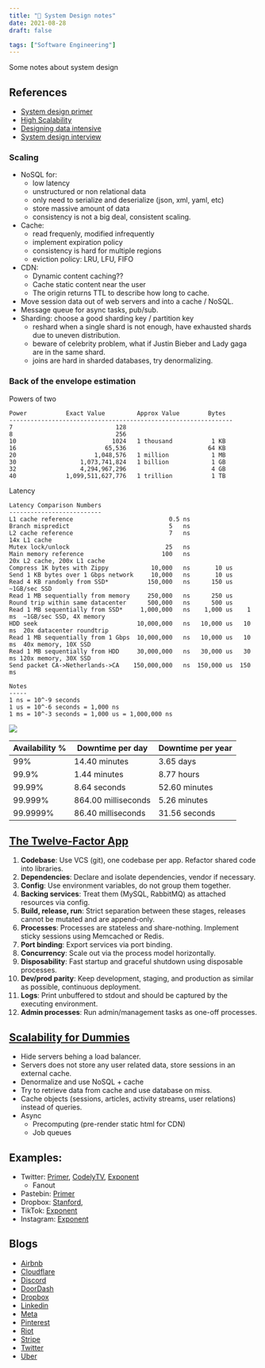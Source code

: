 ```yaml
---
title: "📝 System Design notes"
date: 2021-08-28
draft: false

tags: ["Software Engineering"]
---
```


Some notes about system design

<!--more-->

## References

- [System design primer](https://github.com/donnemartin/system-design-primer)
- [High Scalability](http://highscalability.squarespace.com/blog/category/example)
- [Designing data intensive](https://www.goodreads.com/book/show/23463279-designing-data-intensive-applications?ref=nav_sb_ss_1_15)
- [System design interview](https://www.goodreads.com/book/show/54109255-system-design-interview-an-insider-s-guide)

### Scaling

- NoSQL for:
  - low latency
  - unstructured or non relational data
  - only need to serialize and deserialize (json, xml, yaml, etc)
  - store massive amount of data
  - consistency is not a big deal, consistent scaling.
- Cache:
  - read frequenly, modified infrequently
  - implement expiration policy
  - consistency is hard for multiple regions
  - eviction policy: LRU, LFU, FIFO
- CDN:
  - Dynamic content caching??
  - Cache static content near the user
  - The origin returns TTL to describe how long to cache.
- Move session data out of web servers and into a cache / NoSQL.
- Message queue for async tasks, pub/sub.
- Sharding: choose a good sharding key / partition key
  - reshard when a single shard is not enough, have exhausted shards due to uneven distribution.
  - beware of celebrity problem, what if Justin Bieber and Lady gaga are in the same shard.
  - joins are hard in sharded databases, try denormalizing.

### Back of the envelope estimation

Powers of two

```
Power           Exact Value         Approx Value        Bytes
---------------------------------------------------------------
7                             128
8                             256
10                           1024   1 thousand           1 KB
16                         65,536                       64 KB
20                      1,048,576   1 million            1 MB
30                  1,073,741,824   1 billion            1 GB
32                  4,294,967,296                        4 GB
40              1,099,511,627,776   1 trillion           1 TB
```

Latency

```
Latency Comparison Numbers
--------------------------
L1 cache reference                           0.5 ns
Branch mispredict                            5   ns
L2 cache reference                           7   ns                      14x L1 cache
Mutex lock/unlock                           25   ns
Main memory reference                      100   ns                      20x L2 cache, 200x L1 cache
Compress 1K bytes with Zippy            10,000   ns       10 us
Send 1 KB bytes over 1 Gbps network     10,000   ns       10 us
Read 4 KB randomly from SSD*           150,000   ns      150 us          ~1GB/sec SSD
Read 1 MB sequentially from memory     250,000   ns      250 us
Round trip within same datacenter      500,000   ns      500 us
Read 1 MB sequentially from SSD*     1,000,000   ns    1,000 us    1 ms  ~1GB/sec SSD, 4X memory
HDD seek                            10,000,000   ns   10,000 us   10 ms  20x datacenter roundtrip
Read 1 MB sequentially from 1 Gbps  10,000,000   ns   10,000 us   10 ms  40x memory, 10X SSD
Read 1 MB sequentially from HDD     30,000,000   ns   30,000 us   30 ms 120x memory, 30X SSD
Send packet CA->Netherlands->CA    150,000,000   ns  150,000 us  150 ms

Notes
-----
1 ns = 10^-9 seconds
1 us = 10^-6 seconds = 1,000 ns
1 ms = 10^-3 seconds = 1,000 us = 1,000,000 ns
```

![](https://camo.githubusercontent.com/77f72259e1eb58596b564d1ad823af1853bc60a3/687474703a2f2f692e696d6775722e636f6d2f6b307431652e706e67)

| Availability % | Downtime per day    | Downtime per year |
| -------------- | ------------------- | ----------------- |
| 99%            | 14.40 minutes       | 3.65 days         |
| 99.9%          | 1.44 minutes        | 8.77 hours        |
| 99.99%         | 8.64 seconds        | 52.60 minutes     |
| 99.999%        | 864.00 milliseconds | 5.26 minutes      |
| 99.9999%       | 86.40 milliseconds  | 31.56 seconds     |

## [The Twelve-Factor App](https://12factor.net/)

1. **Codebase**: Use VCS (git), one codebase per app. Refactor shared code into libraries.
2. **Dependencies**: Declare and isolate dependencies, vendor if necessary.
3. **Config**: Use environment variables, do not group them together.
4. **Backing services**: Treat them (MySQL, RabbitMQ) as attached resources via config.
5. **Build, release, run**: Strict separation between these stages, releases cannot be mutated and are append-only.
6. **Processes**: Processes are stateless and share-nothing. Implement sticky sessions using Memcached or Redis.
7. **Port binding**: Export services via port binding.
8. **Concurrency**: Scale out via the process model horizontally.
9. **Disposability**: Fast startup and graceful shutdown using disposable processes.
10. **Dev/prod parity**: Keep development, staging, and production as similar as possible, continuous deployment.
11. **Logs**: Print unbuffered to stdout and should be captured by the executing environment.
12. **Admin processes**: Run admin/management tasks as one-off processes.

## [Scalability for Dummies](https://www.lecloud.net/tagged/scalability)

- Hide servers behing a load balancer.
- Servers does not store any user related data, store sessions in an external cache.
- Denormalize and use NoSQL + cache
- Try to retrieve data from cache and use database on miss.
- Cache objects (sessions, articles, activity streams, user relations) instead of queries.
- Async
  - Precomputing (pre-render static html for CDN)
  - Job queues

## Examples:

- Twitter: [Primer](https://github.com/donnemartin/system-design-primer/blob/master/solutions/system_design/twitter/README.md), [CodelyTV](https://youtu.be/6o0usvW5bqY), [Exponent](https://youtu.be/QF8JNSoJD8E)
  - Fanout
- Pastebin: [Primer](https://github.com/donnemartin/system-design-primer/blob/master/solutions/system_design/pastebin/README.md)
- Dropbox: [Stanford](https://youtu.be/PE4gwstWhmc),
- TikTok: [Exponent](https://youtu.be/Z-0g_aJL5Fw)
- Instagram: [Exponent](https://www.youtube.com/watch?v=VJpfO6KdyWE)

## Blogs

- [Airbnb](https://medium.com/airbnb-engineering/airbnb-engineering-infrastructure/home)
- [Cloudflare](https://blog.cloudflare.com/)
- [Discord](https://discord.com/category/engineering)
- [DoorDash](https://doordash.engineering/blog/)
- [Dropbox](https://dropbox.tech/infrastructure)
- [Linkedin](https://engineering.linkedin.com/blog)
- [Meta](https://engineering.fb.com/)
- [Pinterest](https://medium.com/pinterest-engineering)
- [Riot](https://technology.riotgames.com/)
- [Stripe](https://stripe.com/blog/engineering)
- [Twitter](https://blog.twitter.com/engineering/en_us)
- [Uber](https://eng.uber.com/)
